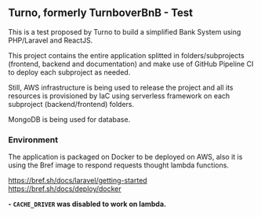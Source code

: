 ## Turno, formerly TurnboverBnB - Test

This is a test proposed by Turno to build a simplified Bank System using PHP/Laravel and ReactJS.

This project contains the entire application splitted in folders/subprojects (frontend, backend and documentation) and make use of GitHub Pipeline CI to deploy each subproject as needed.

Still, AWS infrastructure is being used to release the project and all its resources is provisioned by IaC using serverless framework on each subproject (backend/frontend) folders.

MongoDB is being used for database.

### Environment

The application is packaged on Docker to be deployed on AWS, also it is using the Bref image to respond requests thought lambda functions.

https://bref.sh/docs/laravel/getting-started
https://bref.sh/docs/deploy/docker

**- `CACHE_DRIVER` was disabled to work on lambda.**